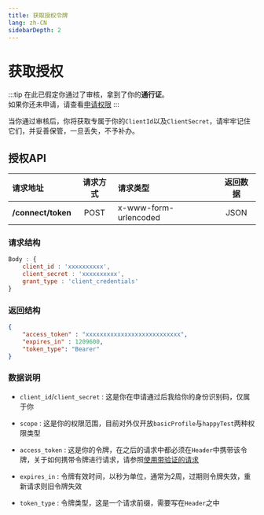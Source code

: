 ```yaml
---
title: 获取授权令牌
lang: zh-CN
sidebarDepth: 2
---
```




# 获取授权

:::tip
在此已假定你通过了审核，拿到了你的**通行证**。    
如果你还未申请，请查看[申请权限](/how_to_apply.html)
:::

当你通过审核后，你将获取专属于你的`ClientId`以及`ClientSecret`，请牢牢记住它们，并妥善保管，一旦丢失，不予补办。

## 授权API

|    请求地址   |请求方式|      请求类型        |返回数据|
|:-------------|:----:|:--------------------|:----:|
|**/connect/token**| POST |x-www-form-urlencoded| JSON |

### 请求结构

```javascript
Body : {
    client_id : 'xxxxxxxxxx',
    client_secret : 'xxxxxxxxxx',
    grant_type : 'client_credentials'
}
```

### 返回结构

```json
{
    "access_token" : "xxxxxxxxxxxxxxxxxxxxxxxxxxx",
    "expires_in" : 1209600,
    "token_type": "Bearer"
}
```

### 数据说明

- `client_id`/`client_secret` : 这是你在申请通过后我给你的身份识别码，仅属于你

- `scope` : 这是你的权限范围，目前对外仅开放`basicProfile`与`happyTest`两种权限类型

- `access_token` : 这是你的令牌，在之后的请求中都必须在`Header`中携带该令牌，关于如何携带令牌进行请求，请参照[使用带验证的请求](/code/web/others/use_request_with_authorize.html)

- `expires_in` : 令牌有效时间，以秒为单位，通常为2周，过期则令牌失效，重新请求则旧令牌失效

- `token_type` : 令牌类型，这是一个请求前缀，需要写在`Header`之中